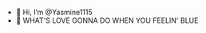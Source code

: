 - 👋 Hi, I’m @Yasmine1115
- 🌱 WHAT'S LOVE GONNA DO WHEN YOU FEELIN' BLUE

<!---
Yasmine1115/Yasmine1115 is a ✨ special ✨ repository because its `README.md` (this file) appears on your GitHub profile.
You can click the Preview link to take a look at your changes.
--->
